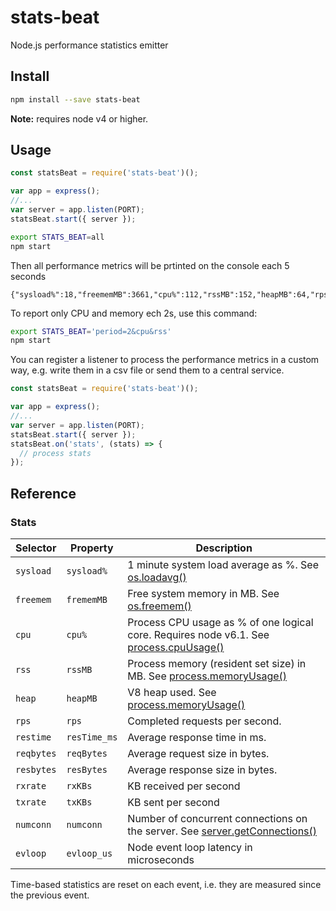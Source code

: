 # stats-beat
Node.js performance statistics emitter

## Install

```sh
npm install --save stats-beat
```

**Note:** requires node v4 or higher.

## Usage

```js
const statsBeat = require('stats-beat')();

var app = express();
//...
var server = app.listen(PORT);
statsBeat.start({ server });
```

```sh
export STATS_BEAT=all
npm start
```

Then all performance metrics will be prtinted on the console each 5 seconds
```
{"sysload%":18,"freememMB":3661,"cpu%":112,"rssMB":152,"heapMB":64,"rps":3149,"resTime_ms":20.887753158529616,"reqBytes":116,"resBytes":114849,"rxKBs":365,"txKBs":361653,"numconn":80,"evloop_us":6646}
```

To report only CPU and memory ech 2s, use this command:
```sh
export STATS_BEAT='period=2&cpu&rss'
npm start
```

You can register a listener to process the performance metrics in a custom way, 
e.g. write them in a csv file or send them to a central service.

```js
const statsBeat = require('stats-beat')();

var app = express();
//...
var server = app.listen(PORT);
statsBeat.start({ server });
statsBeat.on('stats', (stats) => {
  // process stats
});
```

## Reference

### Stats

| Selector   | Property     | Description                            |
|------------|--------------|----------------------------------------|
| `sysload`  | `sysload%`   | 1 minute system load average as %. See [os.loadavg()](https://nodejs.org/api/os.html#os_os_loadavg) |
| `freemem`  | `frememMB`   | Free system memory in MB. See [os.freemem()](https://nodejs.org/api/os.html#os_os_freemem) |
| `cpu`      | `cpu%`       | Process CPU usage as % of one logical core. Requires node v6.1. See [process.cpuUsage()](https://nodejs.org/api/process.html#process_process_cpuusage_previousvalue) |
| `rss`      | `rssMB`      | Process memory (resident set size) in MB. See [process.memoryUsage()](https://nodejs.org/api/process.html#process_process_memoryusage) |
| `heap`     | `heapMB`     | V8 heap used. See [process.memoryUsage()](https://nodejs.org/api/process.html#process_process_memoryusage) |
| `rps`      | `rps`        | Completed requests per second. |
| `restime`  | `resTime_ms` | Average response time in ms. |
| `reqbytes` | `reqBytes`   | Average request size in bytes. |
| `resbytes` | `resBytes`   | Average response size in bytes. |
| `rxrate`   | `rxKBs`      | KB received per second |
| `txrate`   | `txKBs`      | KB sent per second |
| `numconn`  | `numconn`    | Number of concurrent connections on the server. See [server.getConnections()](https://nodejs.org/api/net.html#net_server_getconnections_callback) |
| `evloop`   | `evloop_us`  | Node event loop latency in microseconds |

Time-based statistics are reset on each event, i.e. they are measured since the previous event.

